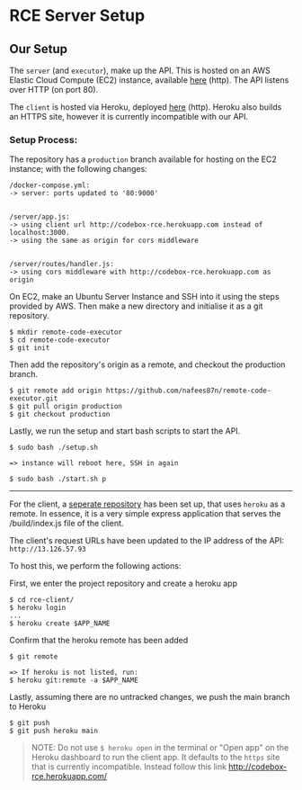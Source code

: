 # RCE Server Setup

## Our Setup

The `server` (and `executor`), make up the API. This is hosted on an AWS Elastic Cloud Compute (EC2) instance, available [here](http://13.126.57.93/) (http). The API listens over HTTP (on port 80).

The `client` is hosted via Heroku, deployed [here](http://codebox-rce.herokuapp.com) (http). Heroku also builds an HTTPS site, however it is currently incompatible with our API.

### Setup Process:

The repository has a `production` branch available for hosting on the EC2 instance; with the following changes:

```
/docker-compose.yml:
-> server: ports updated to '80:9000'


/server/app.js:
-> using client url http://codebox-rce.herokuapp.com instead of localhost:3000.
-> using the same as origin for cors middleware


/server/routes/handler.js:
-> using cors middleware with http://codebox-rce.herokuapp.com as origin
```
On EC2, make an Ubuntu Server Instance and SSH into it using the steps provided by AWS. Then make a new directory and initialise it as a git repository.
```
$ mkdir remote-code-executor
$ cd remote-code-executor
$ git init
```

Then add the repository's origin as a remote, and checkout the production branch.

```
$ git remote add origin https://github.com/nafees87n/remote-code-executor.git
$ git pull origin production
$ git checkout production
```

Lastly, we run the setup and start bash scripts to start the API.
```
$ sudo bash ./setup.sh

=> instance will reboot here, SSH in again

$ sudo bash ./start.sh p
```

***

For the client, a [seperate repository](https://github.com/aaryak-shah/rce-client) has been set up, that uses `heroku` as a remote. In essence, it is a very simple express application that serves the /build/index.js file of the client.

The client's request URLs have been updated to the IP address of the API: `http://13.126.57.93`

To host this, we perform the following actions:

First, we enter the project repository and create a heroku app
```
$ cd rce-client/
$ heroku login
...
$ heroku create $APP_NAME
```

Confirm that the heroku remote has been added
```
$ git remote

=> If heroku is not listed, run:
$ heroku git:remote -a $APP_NAME
```

Lastly, assuming there are no untracked changes, we push the main branch to Heroku
```
$ git push
$ git push heroku main
```
> NOTE: Do not use `$ heroku open` in the terminal or "Open app" on the Heroku dashboard to run the client app. It defaults to the `https` site that is currently incompatible. Instead follow this link http://codebox-rce.herokuapp.com/
